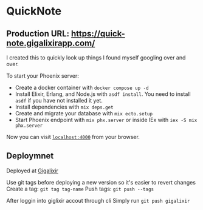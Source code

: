 # QuickNote

## Production URL: https://quick-note.gigalixirapp.com/

I created this to quickly look up things I found myself googling over and over.

To start your Phoenix server:

- Create a docker container with `docker compose up -d`
- Install Elixir, Erlang, and Node.js with `asdf install`. You need to install `asdf` if you have not installed it yet.
- Install dependencies with `mix deps.get`
- Create and migrate your database with `mix ecto.setup`
- Start Phoenix endpoint with `mix phx.server` or inside IEx with `iex -S mix phx.server`

Now you can visit [`localhost:4000`](http://localhost:4000) from your browser.

## Deploymnet

Deployed at [Gigalixir](https://www.gigalixir.com/)

Use git tags before deploying a new version so it's easier to revert changes
Create a tag: `git tag tag-name`
Push tags: `git push --tags`

After loggin into giglixir accout through cli
Simply run `git push gigalixir`
